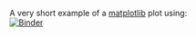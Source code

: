 A very short example of a [matplotlib](https://matplotlib.org/) plot using:  
[![Binder](https://mybinder.org/badge.svg)](https://mybinder.org/v2/gh/boileaum/exponential/master?filepath=exponential.ipynb)
